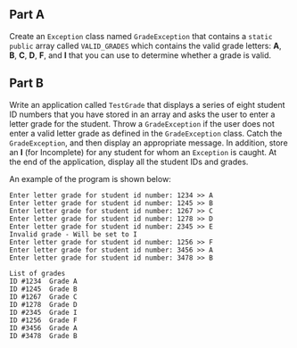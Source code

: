 ## Part A
Create an `Exception` class named `GradeException` that contains a `static` `public` array called `VALID_GRADES` which contains the valid grade letters: **A**, **B**, **C**, **D**, **F**, and **I** that you can use to determine whether a grade is valid.

## Part B
Write an application called `TestGrade` that displays a series of eight student ID numbers that you have stored in an array and asks the user to enter a letter grade for the student. Throw a `GradeException` if the user does not enter a valid letter grade as defined in the `GradeException` class. Catch the `GradeException`, and then display an appropriate message. In addition, store an **I** (for Incomplete) for any student for whom an `Exception` is caught. At the end of the application, display all the student IDs and grades.

An example of the program is shown below:
```
Enter letter grade for student id number: 1234 >> A
Enter letter grade for student id number: 1245 >> B
Enter letter grade for student id number: 1267 >> C
Enter letter grade for student id number: 1278 >> D
Enter letter grade for student id number: 2345 >> E
Invalid grade - Will be set to I
Enter letter grade for student id number: 1256 >> F
Enter letter grade for student id number: 3456 >> A
Enter letter grade for student id number: 3478 >> B

List of grades
ID #1234  Grade A
ID #1245  Grade B
ID #1267  Grade C
ID #1278  Grade D
ID #2345  Grade I
ID #1256  Grade F
ID #3456  Grade A
ID #3478  Grade B
```

